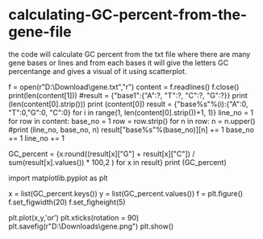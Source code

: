 # calculating-GC-percent-from-the-gene-file
the code will calculate GC percent from the txt file where there are many gene bases or lines and from each bases it will give the letters GC  percentange and gives a visual of it using scatterplot.

f = open(r"D:\Download\gene.txt","r")
content = f.readlines()
f.close()
print(len(content[1]))
#result = {"base1":{"A":?, "T":?, "C":?, "G":?}}
print (len(content[0].strip()))
print (content[0])
result = {"base%s"%(i):{"A":0, "T":0,"G":0, "C":0} for i in range(1, len(content[0].strip())+1, 1)}
line_no = 1
for row in content:
    base_no = 1
    row = row.strip()
    for n in row:
        n = n.upper()
        #print (line_no, base_no, n)
        result["base%s"%(base_no)][n] += 1
        base_no += 1
    line_no += 1

GC_percent = {x:round((result[x]["G"] + result[x]["C"]) / sum(result[x].values()) * 100,2 ) for x in result}
print (GC_percent)

import matplotlib.pyplot as plt

x = list(GC_percent.keys())
y = list(GC_percent.values())
f = plt.figure()
f.set_figwidth(20)
f.set_figheight(5)

plt.plot(x,y,'or')
plt.xticks(rotation = 90)
plt.savefig(r"D:\Downloads\gene.png")
plt.show()
